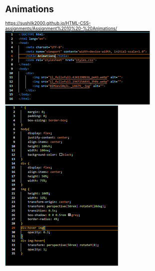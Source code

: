 # Animations
https://sushilk2000.github.io/HTML-CSS-assignments/Assignment%2010%20-%20Animations/
![SS1](<Screenshot 2023-09-24 221539.png>)
![SS2](<Screenshot 2023-09-24 221545.png>)